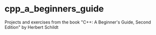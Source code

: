 # cpp_a_beginners_guide
Projects and exercises from the book "C++: A Beginner's Guide, Second Edition" by Herbert Schildt
